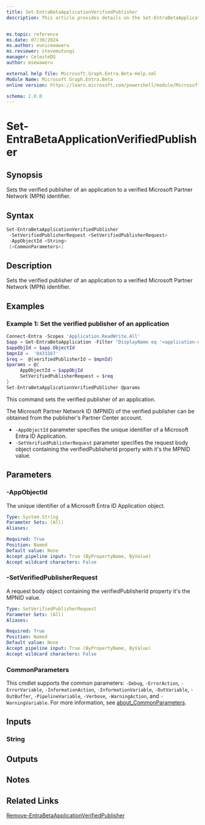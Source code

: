 ```yaml
---
title: Set-EntraBetaApplicationVerifiedPublisher
description: This article provides details on the Set-EntraBetaApplicationVerifiedPublisher command.


ms.topic: reference
ms.date: 07/30/2024
ms.author: eunicewaweru
ms.reviewer: stevemutungi
manager: CelesteDG
author: msewaweru

external help file: Microsoft.Graph.Entra.Beta-Help.xml
Module Name: Microsoft.Graph.Entra.Beta
online version: https://learn.microsoft.com/powershell/module/Microsoft.Graph.Entra.Beta/Set-EntraBetaApplicationVerifiedPublisher

schema: 2.0.0
---
```


# Set-EntraBetaApplicationVerifiedPublisher

## Synopsis

Sets the verified publisher of an application to a verified Microsoft Partner Network (MPN) identifier.

## Syntax

```powershell
Set-EntraBetaApplicationVerifiedPublisher 
 -SetVerifiedPublisherRequest <SetVerifiedPublisherRequest>
 -AppObjectId <String> 
 [<CommonParameters>]
```

## Description

Sets the verified publisher of an application to a verified Microsoft Partner Network (MPN) identifier.

## Examples

### Example 1: Set the verified publisher of an application

```powershell
Connect-Entra -Scopes 'Application.ReadWrite.All'
$app = Get-EntraBetaApplication -Filter "DisplayName eq '<application-display-name>'"
$appObjId = $app.ObjectId
$mpnId =  '0433167'
$req =  @{verifiedPublisherId = $mpnId}
$params = @{
     AppObjectId = $appObjId 
     SetVerifiedPublisherRequest = $req
}
Set-EntraBetaApplicationVerifiedPublisher @params
```

This command sets the verified publisher of an application.

The Microsoft Partner Network ID (MPNID) of the verified publisher can be obtained from the publisher's Partner Center account.

- `-AppObjectId` parameter specifies the unique identifier of a Microsoft Entra ID Application.
- `-SetVerifiedPublisherRequest` parameter specifies the request body object containing the verifiedPublisherId property with it's the MPNID value.

## Parameters

### -AppObjectId

The unique identifier of a Microsoft Entra ID Application object.

```yaml
Type: System.String
Parameter Sets: (All)
Aliases:

Required: True
Position: Named
Default value: None
Accept pipeline input: True (ByPropertyName, ByValue)
Accept wildcard characters: False
```

### -SetVerifiedPublisherRequest

A request body object containing the verifiedPublisherId property it's the MPNID value.

```yaml
Type: SetVerifiedPublisherRequest
Parameter Sets: (All)
Aliases:

Required: True
Position: Named
Default value: None
Accept pipeline input: True (ByPropertyName, ByValue)
Accept wildcard characters: False
```

### CommonParameters

This cmdlet supports the common parameters: `-Debug`, `-ErrorAction`, `-ErrorVariable`, `-InformationAction`, `-InformationVariable`, `-OutVariable`, `-OutBuffer`, `-PipelineVariable`, `-Verbose`, `-WarningAction`, and `-WarningVariable`. For more information, see [about_CommonParameters](https://go.microsoft.com/fwlink/?LinkID=113216).

## Inputs

### String

## Outputs

## Notes

## Related Links

[Remove-EntraBetaApplicationVerifiedPublisher](Remove-EntraBetaApplicationVerifiedPublisher.md)
